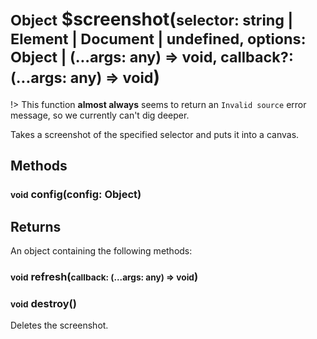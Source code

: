 # <small>Object</small> $screenshot(<small>selector: string | Element | Document | undefined, options: Object | (...args: any) => void, callback?: (...args: any) => void</small>)

!> This function <strong>almost always</strong> seems to return an `Invalid source` error message, so we currently can't dig deeper.

Takes a screenshot of the specified selector and puts it into a canvas.

## Methods
### <small>void</small> config(config: Object)
## Returns
An object containing the following methods:
### <small>void</small> refresh(<small>callback: (...args: any) => void</small>)
### <small>void</small> destroy()
Deletes the screenshot.